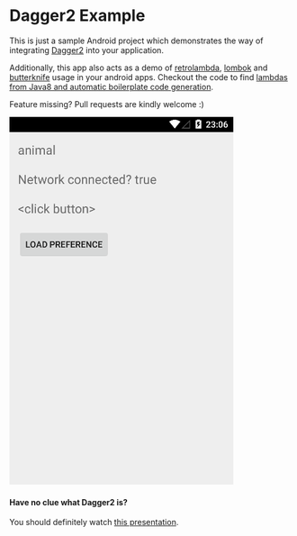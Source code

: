 Dagger2 Example
=====================

This is just a sample Android project which demonstrates the way of integrating [Dagger2](https://github.com/google/dagger) into your application. 

Additionally, this app also acts as a demo of [retrolambda](https://github.com/orfjackal/retrolambda), [lombok](http://projectlombok.org/) and [butterknife](http://jakewharton.github.io/butterknife/) usage in your android apps. Checkout the code to find [lambdas from Java8 and automatic boilerplate code generation](https://github.com/mgrzechocinski/dagger2-example/blob/master/app/src/main/java/net/grzechocinski/android/dagger2example/home/HomeActivity.java). 

Feature missing? Pull requests are kindly welcome :)

![app screenshot](screenshot.png)

#### Have no clue what Dagger2 is? 
You should definitely watch [this presentation](https://www.youtube.com/watch?v=oK_XtfXPkqw).

